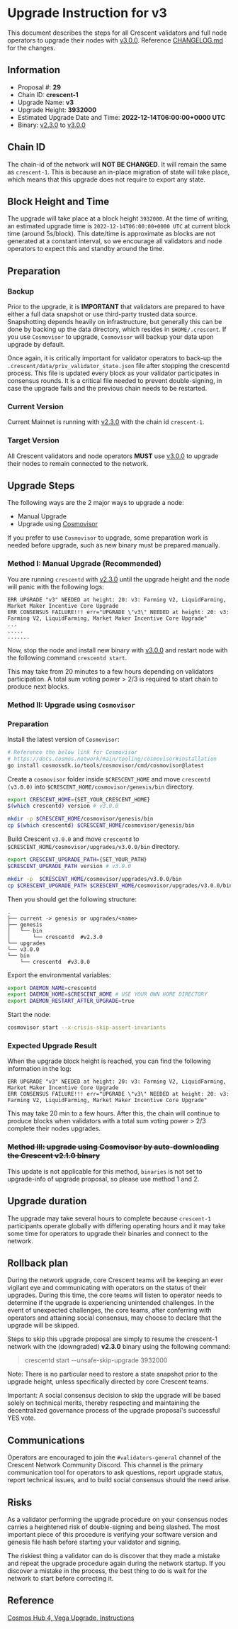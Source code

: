 # Upgrade Instruction for v3

This document describes the steps for all Crescent validators and full node operators to upgrade their nodes with [v3.0.0](https://github.com/crescent-network/crescent/releases/tag/v3.0.0). Reference [CHANGELOG.md](https://github.com/crescent-network/crescent/blob/v3.0.0/CHANGELOG.md) for the changes.

## Information

- Proposal #: **29**
- Chain ID: **crescent-1**
- Upgrade Name: **v3**
- Upgrade Height: **3932000**
- Estimated Upgrade Date and Time: **2022-12-14T06:00:00+0000 UTC**
- Binary: [v2.3.0](https://github.com/crescent-network/crescent/releases/tag/v2.3.0) to [v3.0.0](https://github.com/crescent-network/crescent/releases/tag/v3.0.0)

## Chain ID

The chain-id of the network will **NOT BE CHANGED**. It will remain the same as `crescent-1`. This is because an in-place migration of state will take place, which means that this upgrade does not require to export any state.

## Block Height and Time

The upgrade will take place at a block height `3932000`. At the time of writing, an estimated upgrade time is `2022-12-14T06:00:00+0000 UTC` at current block time (around 5s/block). This date/time is approximate as blocks are not generated at a constant interval, so we encourage all validators and node operators to expect this and standby around the time. 

## Preparation

### **Backup**

Prior to the upgrade, it is **IMPORTANT** that validators are prepared to have either a full data snapshot or use third-party trusted data source. Snapshotting depends heavily on infrastructure, but generally this can be done by backing up the data directory, which resides in `$HOME/.crescent`. If you use `Cosmovisor` to upgrade, `Cosmovisor` will backup your data upon upgrade by default.

Once again, it is critically important for validator operators to back-up the `.crescent/data/priv_validator_state.json` file after stopping the crescentd process. This file is updated every block as your validator participates in consensus rounds. It is a critical file needed to prevent double-signing, in case the upgrade fails and the previous chain needs to be restarted.

### Current Version

Current Mainnet is running with [v2.3.0](https://github.com/crescent-network/crescent/releases/tag/v2.3.0) with the chain id `crescent-1`.

### Target Version

All Crescent validators and node operators **MUST** use [v3.0.0](https://github.com/crescent-network/crescent/releases/tag/v3.0.0) to upgrade their nodes to remain connected to the network.

## Upgrade Steps

The following ways are the 2 major ways to upgrade a node:

- Manual Upgrade
- Upgrade using [Cosmovisor](https://github.com/cosmos/cosmos-sdk/tree/master/cosmovisor)

If you prefer to use `Cosmovisor` to upgrade, some preparation work is needed before upgrade, such as new binary must be prepared manually.

### Method I: Manual Upgrade (Recommended)

You are running `crescentd` with [v2.3.0](https://github.com/crescent-network/crescent/releases/tag/v2.3.0) until the upgrade height and the node will panic with the following logs:

```
ERR UPGRADE "v3" NEEDED at height: 20: v3: Farming V2, LiquidFarming, Market Maker Incentive Core Upgrade
ERR CONSENSUS FAILURE!!! err="UPGRADE \"v3\" NEEDED at height: 20: v3: Farming V2, LiquidFarming, Market Maker Incentive Core Upgrade"
...
.....
.......
```

Now, stop the node and install new binary with [v3.0.0](https://github.com/crescent-network/crescent/releases/tag/v3.0.0) and restart node with the following command `crescentd start`.

This may take from 20 minutes to a few hours depending on validators participation. A total sum voting power > 2/3 is required to start chain to produce next blocks.

### Method II: Upgrade using `Cosmovisor` 

### Preparation

Install the latest version of `Cosmovisor`:

```bash
# Reference the below link for Cosmovisor
# https://docs.cosmos.network/main/tooling/cosmovisor#installation
go install cosmossdk.io/tools/cosmovisor/cmd/cosmovisor@latest
```

Create a `cosmovisor` folder inside `$CRESCENT_HOME` and move `crescentd (v3.0.0)` into `$CRESCENT_HOME/cosmovisor/genesis/bin` directory.

```bash
export CRESCENT_HOME={SET_YOUR_CRESCENT_HOME}
$(which crescentd) version # v3.0.0

mkdir -p $CRESCENT_HOME/cosmovisor/genesis/bin
cp $(which crescentd) $CRESCENT_HOME/cosmovisor/genesis/bin
```

Build Crescent `v3.0.0` and move `crescentd` to `$CRESCENT_HOME/cosmovisor/upgrades/v3.0.0/bin` directory.

```bash
export CRESCENT_UPGRADE_PATH={SET_YOUR_PATH}
$CRESCENT_UPGRADE_PATH version # v3.0.0

mkdir -p  $CRESCENT_HOME/cosmovisor/upgrades/v3.0.0/bin
cp $CRESCENT_UPGRADE_PATH $CRESCENT_HOME/cosmovisor/upgrades/v3.0.0/bin
```

Then you should get the following structure:

```
.
├── current -> genesis or upgrades/<name>
├── genesis
│   └── bin
│       └── crescentd  #v2.3.0
└── upgrades
└── v3.0.0
└── bin
    └── crescentd  #v3.0.0
```

Export the environmental variables:

```bash
export DAEMON_NAME=crescentd
export DAEMON_HOME=$CRESCENT_HOME # USE YOUR OWN HOME DIRECTORY
export DAEMON_RESTART_AFTER_UPGRADE=true
```

Start the node:

```bash
cosmovisor start --x-crisis-skip-assert-invariants
```

### Expected Upgrade Result

When the upgrade block height is reached, you can find the following information in the log:

```
ERR UPGRADE "v3" NEEDED at height: 20: v3: Farming V2, LiquidFarming, Market Maker Incentive Core Upgrade
ERR CONSENSUS FAILURE!!! err="UPGRADE \"v3\" NEEDED at height: 20: v3: Farming V2, LiquidFarming, Market Maker Incentive Core Upgrade"
```

This may take 20 min to a few hours.
After this, the chain will continue to produce blocks when validators with a total sum voting power > 2/3 complete their nodes upgrades.

### ~~Method III: upgrade using Cosmovisor by auto-downloading the Crescent ****v2.1.0**** binary~~

This update is not applicable for this method, `binaries` is not set to upgrade-info of upgrade proposal, so please use method 1 and 2.

## Upgrade duration

The upgrade may take several hours to complete because `crescent-1` participants operate globally with differing operating hours and it may take some time for operators to upgrade their binaries and connect to the network.

## Rollback plan

During the network upgrade, core Crescent teams will be keeping an ever vigilant eye and communicating with operators on the status of their upgrades. During this time, the core teams will listen to operator needs to determine if the upgrade is experiencing unintended challenges. In the event of unexpected challenges, the core teams, after conferring with operators and attaining social consensus, may choose to declare that the upgrade will be skipped.

Steps to skip this upgrade proposal are simply to resume the crescent-1 network with the (downgraded) **v2.3.0** binary using the following command:

> crescentd start --unsafe-skip-upgrade 3932000
>

Note: There is no particular need to restore a state snapshot prior to the upgrade height, unless specifically directed by core Crescent teams.

Important: A social consensus decision to skip the upgrade will be based solely on technical merits, thereby respecting and maintaining the decentralized governance process of the upgrade proposal's successful YES vote.

## Communications

Operators are encouraged to join the `#validators-general` channel of the Crescent Network Community Discord. This channel is the primary communication tool for operators to ask questions, report upgrade status, report technical issues, and to build social consensus should the need arise. 

## Risks

As a validator performing the upgrade procedure on your consensus nodes carries a heightened risk of double-signing and being slashed. The most important piece of this procedure is verifying your software version and genesis file hash before starting your validator and signing.

The riskiest thing a validator can do is discover that they made a mistake and repeat the upgrade procedure again during the network startup. If you discover a mistake in the process, the best thing to do is wait for the network to start before correcting it.

## Reference

[Cosmos Hub 4, Vega Upgrade, Instructions](https://github.com/cosmos/gaia/blob/main/docs/migration/cosmoshub-4-vega-upgrade.md)
